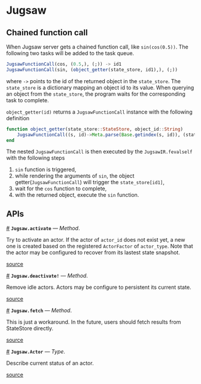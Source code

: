 


<a id='Jugsaw'></a>

<a id='Jugsaw-1'></a>

# Jugsaw


<a id='Chained-function-call'></a>

<a id='Chained-function-call-1'></a>

## Chained function call


When Jugsaw server gets a chained function call, like `sin(cos(0.5))`. The following two tasks will be added to the task queue.


```julia
JugsawFunctionCall(cos, (0.5,), (;)) -> id1
JugsawFunctionCall(sin, (object_getter(state_store, id1),), (;))
```


where `->` points to the id of the returned object in the `state_store`. The `state_store` is a dictionary mapping an object id to its value. When querying an object from the `state_store`, the program waits for the corresponding task to complete.


`object_getter(id)` returns a `JugsawFunctionCall` instance with the following definition


```julia
function object_getter(state_store::StateStore, object_id::String)
    JugsawFunctionCall((s, id)->Meta.parse(Base.getindex(s, id)), (state_store, object_id), (;))
end
```


The nested `JugsawFunctionCall` is then executed by the `JugsawIR.fevalself` with the following steps


1. `sin` function is triggered,
2. while rendering the arguments of `sin`, the object getter(`JugsawFunctionCall`) will trigger the `state_store[id1]`,
3. wait for the `cos` function to complete,
4. with the returned object, execute the `sin` function.


<a id='APIs'></a>

<a id='APIs-1'></a>

## APIs

<a id='Jugsaw.activate-Tuple{AppRuntime, String, String}' href='#Jugsaw.activate-Tuple{AppRuntime, String, String}'>#</a>
**`Jugsaw.activate`** &mdash; *Method*.



Try to activate an actor. If the actor of `actor_id` does not exist yet, a new one is created based on the registered `ActorFactor` of `actor_type`. Note that the actor may be configured to recover from its lastest state snapshot.


<a target='_blank' href='https://github.com/Jugsaw/Jugsaw.jl/blob/0820fcb531e204b3243e22f636d255dfd50f9d22/src/jl/Jugsaw/src/server.jl#L71-L75' class='documenter-source'>source</a><br>

<a id='Jugsaw.deactivate!-Tuple{AppRuntime, HTTP.Messages.Request}' href='#Jugsaw.deactivate!-Tuple{AppRuntime, HTTP.Messages.Request}'>#</a>
**`Jugsaw.deactivate!`** &mdash; *Method*.



Remove idle actors. Actors may be configure to persistent its current state.


<a target='_blank' href='https://github.com/Jugsaw/Jugsaw.jl/blob/0820fcb531e204b3243e22f636d255dfd50f9d22/src/jl/Jugsaw/src/server.jl#L176-L178' class='documenter-source'>source</a><br>

<a id='Jugsaw.fetch-Tuple{AppRuntime, HTTP.Messages.Request}' href='#Jugsaw.fetch-Tuple{AppRuntime, HTTP.Messages.Request}'>#</a>
**`Jugsaw.fetch`** &mdash; *Method*.



This is just a workaround. In the future, users should fetch results from StateStore directly.


<a target='_blank' href='https://github.com/Jugsaw/Jugsaw.jl/blob/0820fcb531e204b3243e22f636d255dfd50f9d22/src/jl/Jugsaw/src/server.jl#L192-L194' class='documenter-source'>source</a><br>

<a id='Jugsaw.Actor' href='#Jugsaw.Actor'>#</a>
**`Jugsaw.Actor`** &mdash; *Type*.



Describe current status of an actor.


<a target='_blank' href='https://github.com/Jugsaw/Jugsaw.jl/blob/0820fcb531e204b3243e22f636d255dfd50f9d22/src/jl/Jugsaw/src/server.jl#L12-L14' class='documenter-source'>source</a><br>

